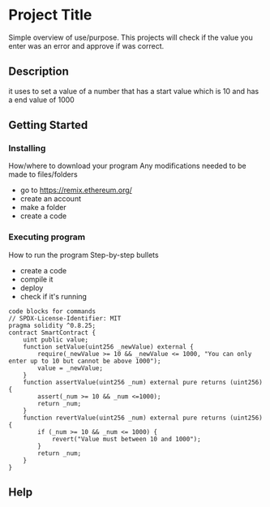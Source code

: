 # Project Title

Simple overview of use/purpose.
This projects will check if the value you enter was an error and approve if was correct.  

## Description

it uses to set a value of a number that has a start value which is 10 and has a end value of 1000

## Getting Started

### Installing
 How/where to download your program
 Any modifications needed to be made to files/folders
* go to https://remix.ethereum.org/
* create an account
* make a folder
* create a code

### Executing program

How to run the program
  Step-by-step bullets
* create a code
* compile it
* deploy
* check if it's running
```
code blocks for commands
// SPDX-License-Identifier: MIT
pragma solidity ^0.8.25;
contract SmartContract {
    uint public value;
    function setValue(uint256 _newValue) external {
        require(_newValue >= 10 && _newValue <= 1000, "You can only enter up to 10 but cannot be above 1000");
        value = _newValue;
    }
    function assertValue(uint256 _num) external pure returns (uint256) {
        assert(_num >= 10 && _num <=1000);
        return _num;
    }
    function revertValue(uint256 _num) external pure returns (uint256) {
        if (_num >= 10 && _num <= 1000) {
            revert("Value must between 10 and 1000");
        }
        return _num;
    }
}
```

## Help

